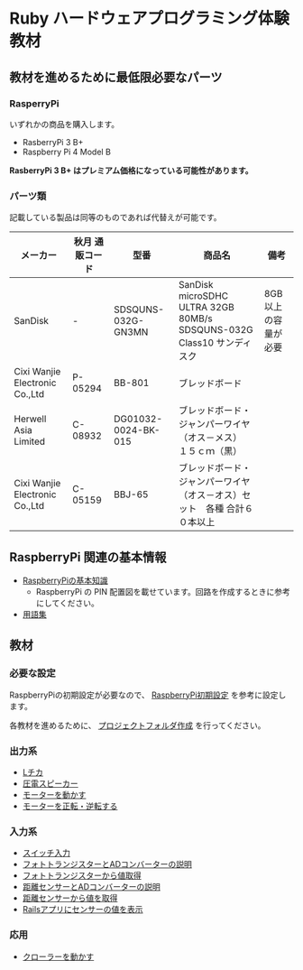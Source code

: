 # Ruby ハードウェアプログラミング体験教材

## 教材を進めるために最低限必要なパーツ

### RasperryPi

いずれかの商品を購入します。

* RasberryPi 3 B+
* Raspberry Pi 4 Model B

**RasberryPi 3 B+ はプレミアム価格になっている可能性があります。**

### パーツ類

記載している製品は同等のものであれば代替えが可能です。

| メーカー | 秋月 通販コード | 型番 | 商品名 | 備考 |
|--|--|--|--|--|
| SanDisk | - | SDSQUNS-032G-GN3MN | SanDisk microSDHC ULTRA 32GB 80MB/s SDSQUNS-032G Class10 サンディスク | 8GB以上の容量が必要 |
| Cixi Wanjie Electronic Co.,Ltd | P-05294 | BB-801 | ブレッドボード | |
| Herwell Asia Limited | C-08932 | DG01032-0024-BK-015 | ブレッドボード・ジャンパーワイヤ（オス－メス）　１５ｃｍ（黒） | |
| Cixi Wanjie Electronic Co.,Ltd | C-05159 | BBJ-65 | ブレッドボード・ジャンパーワイヤ（オス－オス）セット　各種 合計６０本以上 | |

## RaspberryPi 関連の基本情報

* [RaspberryPiの基本知識](RaspberryPiの基本知識.md)
  * RaspberryPi の PIN 配置図を載せています。回路を作成するときに参考にしてください。
* [用語集](用語集.md)

## 教材

### 必要な設定

RaspberryPiの初期設定が必要なので、 [RaspberryPi初期設定](RaspberryPi初期設定.md) を参考に設定します。

各教材を進めるために、 [プロジェクトフォルダ作成](プロジェクトフォルダ作成.md) を行ってください。

### 出力系

* [Lチカ](Lチカ.md)
* [圧電スピーカー](圧電スピーカー.md)
* [モーターを動かす](モーターを動かす.md)
* [モーターを正転・逆転する](モーターを正転・逆転する.md)

### 入力系

* [スイッチ入力](スイッチ入力.md)
* [フォトトランジスターとADコンバーターの説明](フォトトランジスターとADコンバーターの説明.md)
* [フォトトランジスターから値取得](フォトトランジスターから値取得.md)
* [距離センサーとADコンバーターの説明](距離センサーとADコンバーターの説明.md)
* [距離センサーから値を取得](距離センサーから値を取得.md)
* [Railsアプリにセンサーの値を表示](Railsアプリにセンサーの値を表示.md)

### 応用

* [クローラーを動かす](クローラーを動かす.md)
